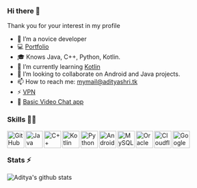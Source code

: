 ### Hi there 👋

Thank you for your interest in my profile
</br>

<!--
![Profile Views](https://hits.seeyoufarm.com/api/count/incr/badge.svg?url=https://github.com/aditya-shri/&title=Profile%20Views)
-->
- 🔭 I’m a novice developer
- 💻 [Portfolio](https://adityashri.tk)
- 🎓 Knows Java, C++, Python, Kotlin.
- 🌱 I’m currently learning [Kotlin](https://en.wikipedia.org/wiki/Kotlin_(programming_language))
- 👯 I’m looking to collaborate on Android and Java projects.
- 📫 How to reach me: mymail@adityashri.tk
- ⚡ [VPN](https://github.com/aditya-shri/VPN)
- 💬 [Basic Video Chat app](https://video.adityshri.tk)
<!--
- 🤔 I’m looking for help with ...
- 💬 Ask me about ...
- 😄 Pronouns: ...
- ⚡ Fun fact: ... 
-->


### Skills 👨‍💻
<!--
<img align="left" alt="GitHub" width="24px" src="https://cdn.jsdelivr.net/npm/simple-icons@latest/icons/github.svg" />
-->
<img align="left" alt="GitHub" width="40px" src="https://img.icons8.com/nolan/48/github.png"/>
<img align="left" alt="Java" width="40px" src="https://img.icons8.com/color/48/000000/java-coffee-cup-logo.png"/>
<img align="left" alt="C++" width="40px" src="https://img.icons8.com/color/48/000000/c-plus-plus-logo.png" />
<img align="left" alt="Kotlin" width="40px" src="https://img.icons8.com/color/48/000000/kotlin.png"/>
<img align="left" alt="Python" width="40px" src="https://img.icons8.com/color/48/000000/python.png"/>
<img align="left" alt="Android" width="40px" src="https://img.icons8.com/color/48/000000/android-os.png"/>
<img align="left" alt="MySQL" width="40px" src="https://img.icons8.com/ios/50/000000/mysql-logo.png"/>
<img align="left" alt="Oracle" width="40px" src="https://img.icons8.com/color/48/000000/oracle-logo.png"/>
<img align="left" alt="Cloudflare" width="40px" src="https://img.icons8.com/color/48/000000/cloudflare.png"/>
<img align="left" alt="Google Products Expert" width="40px" src="https://img.icons8.com/fluent/48/000000/google-logo.png"/>
</br>
</br>

### Stats ⚡️

![Aditya's github stats](https://github-readme-stats.vercel.app/api?username=aditya-shri&show_icons=true&theme=radical)
